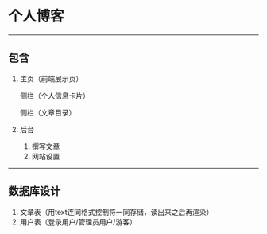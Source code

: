 # 个人博客

---

## 包含

1. 主页（前端展示页）

   侧栏（个人信息卡片）

   侧栏（文章目录）

2. 后台

   1. 撰写文章
   2. 网站设置

---

## 数据库设计

1. 文章表（用text连同格式控制符一同存储，读出来之后再渲染）
2. 用户表（登录用户/管理员用户/游客）